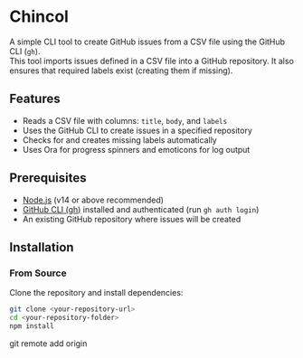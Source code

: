# Chincol

A simple CLI tool to create GitHub issues from a CSV file using the GitHub CLI (`gh`).  
This tool imports issues defined in a CSV file into a GitHub repository. It also ensures that required labels exist (creating them if missing).

## Features

- Reads a CSV file with columns: `title`, `body`, and `labels`
- Uses the GitHub CLI to create issues in a specified repository
- Checks for and creates missing labels automatically
- Uses Ora for progress spinners and emoticons for log output

## Prerequisites

- [Node.js](https://nodejs.org/) (v14 or above recommended)
- [GitHub CLI (gh)](https://cli.github.com/) installed and authenticated (run `gh auth login`)
- An existing GitHub repository where issues will be created

## Installation

### From Source

Clone the repository and install dependencies:

```bash
git clone <your-repository-url>
cd <your-repository-folder>
npm install
```

git remote add origin <your-repository-url>
